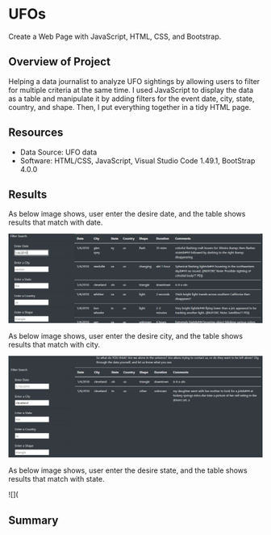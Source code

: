 # UFOs
Create a Web Page with JavaScript, HTML, CSS, and Bootstrap.

## Overview of Project

Helping a data journalist to analyze UFO sightings by allowing users to filter for multiple criteria at the same time. I used JavaScript to display the data as a table and manipulate it by adding filters for the event date, city, state, country, and shape. Then, I put everything together in a tidy HTML page.

## Resources

 - Data Source: UFO data
 - Software: HTML/CSS, JavaScript, Visual Studio Code 1.49.1, BootStrap 4.0.0

## Results

As below image shows, user enter the desire date, and the table shows results that match with date.

![](https://github.com/Nazanin-hub/UFOs/blob/main/static/images/date.png)

As below image shows, user enter the desire city, and the table shows results that match with city.

![](https://github.com/Nazanin-hub/UFOs/blob/main/static/images/city.png)

As below image shows, user enter the desire state, and the table shows results that match with state.

![](






## Summary
